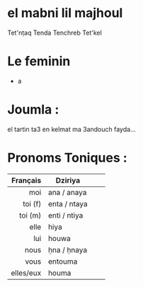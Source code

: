 # el mabni lil majhoul
Tet'nṭaq 
Tenda
Tenchreb
Tet'kel


# Le feminin
+ a


# Joumla :
el tartin ta3 en kelmat ma 3andouch fayda...


# Pronoms Toniques :

| Français | Dziriya |   |   |
|--:|---|---|---|
| moi | ana / anaya |   |   |
| toi (f) | enta / ntaya |   |   |
| toi (m) | enti / ntiya |   |   |
| elle | hiya |   |   |
| lui | houwa |   |   |
| nous | ḥna / ḥnaya |   |   |
| vous | entouma |   |   |
| elles/eux | houma |   |   |

